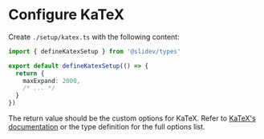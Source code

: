 # Configure KaTeX

<Environment type="node" />

Create `./setup/katex.ts` with the following content:

```ts
import { defineKatexSetup } from '@slidev/types'

export default defineKatexSetup(() => {
  return {
    maxExpand: 2000,
    /* ... */
  }
})
```

The return value should be the custom options for KaTeX. Refer to [KaTeX's documentation](https://katex.org/docs/options.html) or the type definition for the full options list.
